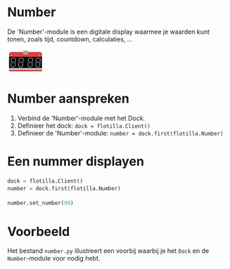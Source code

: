 # Number
De 'Number'-module is een digitale display waarmee je waarden kunt tonen, zoals tijd, countdown, calculaties, ...

![number](/rpi-flotilla/assets/number.png)

# Number aanspreken
1. Verbind de 'Number'-module met het Dock.
2. Definieer het dock: `dock = flotilla.Client()`
3. Definieer de 'Number'-module: `number = dock.first(flotilla.Number)`

# Een nummer displayen
```python
dock = flotilla.Client()
number = dock.first(flotilla.Number)

number.set_number(99)
```

# Voorbeeld
Het bestand `number.py` illustreert een voorbij waarbij je het `Dock` en de `Number`-module voor nodig hebt.